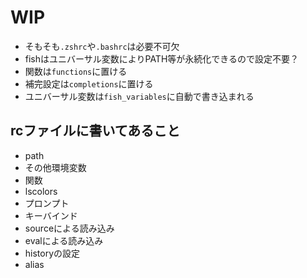 # WIP
<!-- # 最小限のconfig.fishの作り方 -->

- そもそも`.zshrc`や`.bashrc`は必要不可欠
- fishはユニバーサル変数によりPATH等が永続化できるので設定不要？
- 関数は`functions`に置ける
- 補完設定は`completions`に置ける
- ユニバーサル変数は`fish_variables`に自動で書き込まれる

## rcファイルに書いてあること

- path
- その他環境変数
- 関数
- lscolors
- プロンプト
- キーバインド
- sourceによる読み込み
- evalによる読み込み
- historyの設定
- alias

